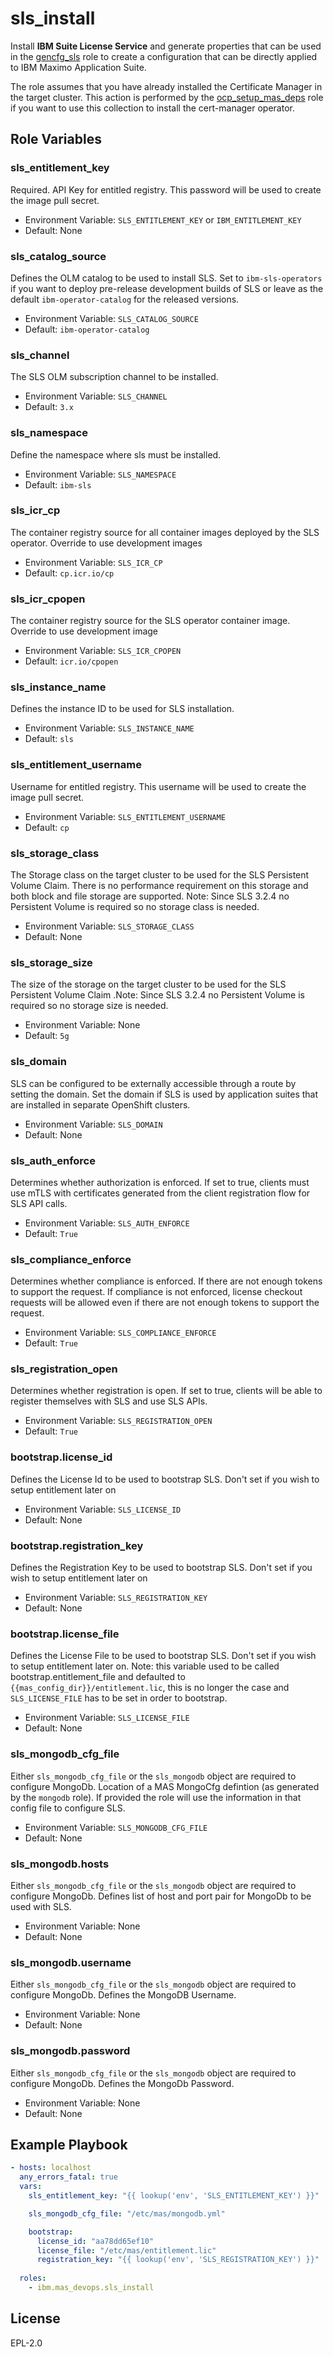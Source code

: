 sls_install
===========

Install **IBM Suite License Service** and generate properties that can be used in the [gencfg_sls](gencfg_sls.md) role to create a configuration that can be directly applied to IBM Maximo Application Suite.

The role assumes that you have already installed the Certificate Manager in the target cluster.  This action is performed by the [ocp_setup_mas_deps](ocp_setup_mas_deps.md) role if you want to use this collection to install the cert-manager operator.

Role Variables
--------------

### sls_entitlement_key
Required.  API Key for entitled registry. This password will be used to create the image pull secret.

- Environment Variable: `SLS_ENTITLEMENT_KEY` or `IBM_ENTITLEMENT_KEY`
- Default: None

### sls_catalog_source
Defines the OLM catalog to be used to install SLS. Set to `ibm-sls-operators` if you want to deploy pre-release development builds of SLS or leave as the default `ibm-operator-catalog` for the released versions. 

- Environment Variable: `SLS_CATALOG_SOURCE`
- Default: `ibm-operator-catalog`

### sls_channel
The SLS OLM subscription channel to be installed.

- Environment Variable: `SLS_CHANNEL`
- Default: `3.x`

### sls_namespace
Define the namespace where sls must be installed.

- Environment Variable: `SLS_NAMESPACE`
- Default: `ibm-sls`

### sls_icr_cp
The container registry source for all container images deployed by the SLS operator. Override to use development images

- Environment Variable: `SLS_ICR_CP`
- Default: `cp.icr.io/cp`

### sls_icr_cpopen
The container registry source for the SLS operator container image. Override to use development image

- Environment Variable: `SLS_ICR_CPOPEN`
- Default: `icr.io/cpopen`

### sls_instance_name
Defines the instance ID to be used for SLS installation.

- Environment Variable: `SLS_INSTANCE_NAME`
- Default: `sls`

### sls_entitlement_username
Username for entitled registry. This username will be used to create the image pull secret.

- Environment Variable: `SLS_ENTITLEMENT_USERNAME`
- Default: `cp`

### sls_storage_class
The Storage class on the target cluster to be used for the SLS Persistent Volume Claim. There is no performance requirement on this storage and both block and file storage are supported. Note: Since SLS 3.2.4 no Persistent Volume is required so no storage class is needed.

- Environment Variable: `SLS_STORAGE_CLASS`
- Default: None

### sls_storage_size
The size of the storage on the target cluster to be used for the SLS Persistent Volume Claim .Note: Since SLS 3.2.4 no Persistent Volume is required so no storage size is needed.

- Environment Variable: None
- Default: `5g`

### sls_domain
SLS can be configured to be externally accessible through a route by setting the domain. Set the domain if SLS is used by application suites that are installed in separate OpenShift clusters.

- Environment Variable: `SLS_DOMAIN`
- Default: None

### sls_auth_enforce
Determines whether authorization is enforced. If set to true, clients must use mTLS with certificates generated from the client registration flow for SLS API calls.

- Environment Variable: `SLS_AUTH_ENFORCE`
- Default: `True`

### sls_compliance_enforce
Determines whether compliance is enforced. If there are not enough tokens to support the request. If compliance is not enforced, license checkout requests will be allowed even if there are not enough tokens to support the request.

- Environment Variable: `SLS_COMPLIANCE_ENFORCE`
- Default: `True`

### sls_registration_open
Determines whether registration is open. If set to true, clients will be able to register themselves with SLS and use SLS APIs.

- Environment Variable: `SLS_REGISTRATION_OPEN`
- Default: `True`

### bootstrap.license_id
Defines the License Id to be used to bootstrap SLS. Don't set if you wish to setup entitlement later on

- Environment Variable: `SLS_LICENSE_ID`
- Default: None

### bootstrap.registration_key
Defines the Registration Key to be used to bootstrap SLS. Don't set if you wish to setup entitlement later on

- Environment Variable: `SLS_REGISTRATION_KEY`
- Default: None

### bootstrap.license_file
Defines the License File to be used to bootstrap SLS. Don't set if you wish to setup entitlement later on. Note: this variable used to be called bootstrap.entitlement_file and defaulted to `{{mas_config_dir}}/entitlement.lic`, this is no longer the case and `SLS_LICENSE_FILE` has to be set in order to bootstrap.

- Environment Variable: `SLS_LICENSE_FILE`
- Default: None

### sls_mongodb_cfg_file
Either `sls_mongodb_cfg_file` or the `sls_mongodb` object are required to configure MongoDb.  Location of a MAS MongoCfg defintion (as generated by the `mongodb` role).  If provided the role will use the information in that config file to configure SLS.

- Environment Variable: `SLS_MONGODB_CFG_FILE`
- Default: None

### sls_mongodb.hosts
Either `sls_mongodb_cfg_file` or the `sls_mongodb` object are required to configure MongoDb.  Defines list of host and port pair for MongoDb to be used with SLS.

- Environment Variable: None
- Default: None

### sls_mongodb.username
Either `sls_mongodb_cfg_file` or the `sls_mongodb` object are required to configure MongoDb.  Defines the MongoDB Username.

- Environment Variable: None
- Default: None

### sls_mongodb.password
Either `sls_mongodb_cfg_file` or the `sls_mongodb` object are required to configure MongoDb.  Defines the MongoDb Password.

- Environment Variable: None
- Default: None


Example Playbook
----------------

```yaml
- hosts: localhost
  any_errors_fatal: true
  vars:
    sls_entitlement_key: "{{ lookup('env', 'SLS_ENTITLEMENT_KEY') }}"

    sls_mongodb_cfg_file: "/etc/mas/mongodb.yml"

    bootstrap:
      license_id: "aa78dd65ef10"
      license_file: "/etc/mas/entitlement.lic"
      registration_key: "{{ lookup('env', 'SLS_REGISTRATION_KEY') }}"
      
  roles:
    - ibm.mas_devops.sls_install
```


License
-------

EPL-2.0
